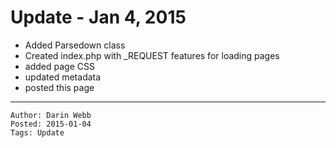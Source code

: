Update - Jan 4, 2015
===========

* Added Parsedown class
* Created index.php with _REQUEST features for loading pages
* added page CSS
* updated metadata
* posted this page

___
    Author: Darin Webb
    Posted: 2015-01-04
    Tags: Update